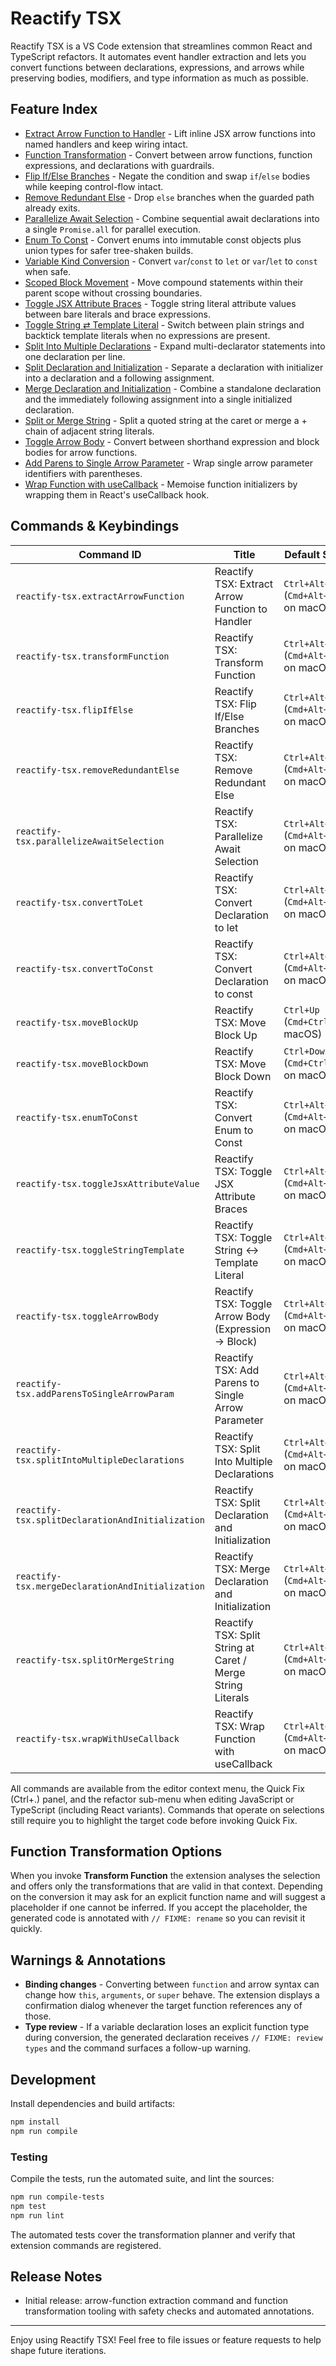 # Reactify TSX

Reactify TSX is a VS Code extension that streamlines common React and TypeScript refactors. It automates event handler extraction and lets you convert functions between declarations, expressions, and arrows while preserving bodies, modifiers, and type information as much as possible.

## Feature Index

- [Extract Arrow Function to Handler](docs/feature/ExtractArrowFunction/README.md) - Lift inline JSX arrow functions into named handlers and keep wiring intact.
- [Function Transformation](docs/feature/TransformFunction/README.md) - Convert between arrow functions, function expressions, and declarations with guardrails.
- [Flip If/Else Branches](docs/feature/FlipIfElse/README.md) - Negate the condition and swap `if`/`else` bodies while keeping control-flow intact.
- [Remove Redundant Else](docs/feature/RemoveRedundantElse/README.md) - Drop `else` branches when the guarded path already exits.
- [Parallelize Await Selection](docs/feature/ParallelizeAwaitSelection/README.md) - Combine sequential await declarations into a single `Promise.all` for parallel execution.
- [Enum To Const](docs/feature/EnumToConst/README.md) - Convert enums into immutable const objects plus union types for safer tree-shaken builds.
- [Variable Kind Conversion](docs/feature/VariableKindConversion/README.md) - Convert `var`/`const` to `let` or `var`/`let` to `const` when safe.
- [Scoped Block Movement](docs/feature/ScopedBlockMovement/README.md) - Move compound statements within their parent scope without crossing boundaries.
- [Toggle JSX Attribute Braces](docs/feature/ToggleJsxAttributeBraces/README.md) - Toggle string literal attribute values between bare literals and brace expressions.
- [Toggle String ⇄ Template Literal](docs/feature/ToggleStringTemplate/README.md) - Switch between plain strings and backtick template literals when no expressions are present.
- [Split Into Multiple Declarations](docs/feature/SplitIntoMultipleDeclarations/README.md) - Expand multi-declarator statements into one declaration per line.
- [Split Declaration and Initialization](docs/feature/SplitDeclarationAndInitialization/README.md) - Separate a declaration with initializer into a declaration and a following assignment.
- [Merge Declaration and Initialization](docs/feature/MergeDeclarationAndInitialization/README.md) - Combine a standalone declaration and the immediately following assignment into a single initialized declaration.
- [Split or Merge String](docs/feature/SplitOrMergeString/README.md) - Split a quoted string at the caret or merge a + chain of adjacent string literals.
- [Toggle Arrow Body](docs/feature/ToggleArrowBody/README.md) - Convert between shorthand expression and block bodies for arrow functions.
- [Add Parens to Single Arrow Parameter](docs/feature/AddParensToSingleArrowParam/README.md) - Wrap single arrow parameter identifiers with parentheses.
- [Wrap Function with useCallback](docs/feature/WrapWithUseCallback/README.md) - Memoise function initializers by wrapping them in React's useCallback hook.

## Commands & Keybindings

| Command ID | Title | Default Shortcut |
| --- | --- | --- |
| `reactify-tsx.extractArrowFunction` | Reactify TSX: Extract Arrow Function to Handler | `Ctrl+Alt+Shift+E` (`Cmd+Alt+Shift+E` on macOS) |
| `reactify-tsx.transformFunction` | Reactify TSX: Transform Function | `Ctrl+Alt+Shift+T` (`Cmd+Alt+Shift+T` on macOS) |
| `reactify-tsx.flipIfElse` | Reactify TSX: Flip If/Else Branches | `Ctrl+Alt+Shift+I` (`Cmd+Alt+Shift+I` on macOS) |
| `reactify-tsx.removeRedundantElse` | Reactify TSX: Remove Redundant Else | `Ctrl+Alt+Shift+R` (`Cmd+Alt+Shift+R` on macOS) |
| `reactify-tsx.parallelizeAwaitSelection` | Reactify TSX: Parallelize Await Selection | `Ctrl+Alt+Shift+W` (`Cmd+Alt+Shift+W` on macOS) |
| `reactify-tsx.convertToLet` | Reactify TSX: Convert Declaration to let | `Ctrl+Alt+Shift+L` (`Cmd+Alt+Shift+L` on macOS) |
| `reactify-tsx.convertToConst` | Reactify TSX: Convert Declaration to const | `Ctrl+Alt+Shift+O` (`Cmd+Alt+Shift+O` on macOS) |
| `reactify-tsx.moveBlockUp` | Reactify TSX: Move Block Up | `Ctrl+Up` (`Cmd+Ctrl+Up` on macOS) |
| `reactify-tsx.moveBlockDown` | Reactify TSX: Move Block Down | `Ctrl+Down` (`Cmd+Ctrl+Down` on macOS) |
| `reactify-tsx.enumToConst` | Reactify TSX: Convert Enum to Const | `Ctrl+Alt+Shift+C` (`Cmd+Alt+Shift+C` on macOS) |
| `reactify-tsx.toggleJsxAttributeValue` | Reactify TSX: Toggle JSX Attribute Braces | `Ctrl+Alt+Shift+B` (`Cmd+Alt+Shift+B` on macOS) |
| `reactify-tsx.toggleStringTemplate` | Reactify TSX: Toggle String <-> Template Literal | `Ctrl+Alt+Shift+Q` (`Cmd+Alt+Shift+Q` on macOS) |
| `reactify-tsx.toggleArrowBody` | Reactify TSX: Toggle Arrow Body (Expression -> Block) | `Ctrl+Alt+Shift+A` (`Cmd+Alt+Shift+A` on macOS) |
| `reactify-tsx.addParensToSingleArrowParam` | Reactify TSX: Add Parens to Single Arrow Parameter | `Ctrl+Alt+Shift+P` (`Cmd+Alt+Shift+P` on macOS) |
| `reactify-tsx.splitIntoMultipleDeclarations` | Reactify TSX: Split Into Multiple Declarations | `Ctrl+Alt+Shift+M` (`Cmd+Alt+Shift+M` on macOS) |
| `reactify-tsx.splitDeclarationAndInitialization` | Reactify TSX: Split Declaration and Initialization | `Ctrl+Alt+Shift+D` (`Cmd+Alt+Shift+D` on macOS) |
| `reactify-tsx.mergeDeclarationAndInitialization` | Reactify TSX: Merge Declaration and Initialization | `Ctrl+Alt+Shift+G` (`Cmd+Alt+Shift+G` on macOS) |
| `reactify-tsx.splitOrMergeString` | Reactify TSX: Split String at Caret / Merge String Literals | `Ctrl+Alt+Shift+S` (`Cmd+Alt+Shift+S` on macOS) |
| `reactify-tsx.wrapWithUseCallback` | Reactify TSX: Wrap Function with useCallback | `Ctrl+Alt+Shift+U` (`Cmd+Alt+Shift+U` on macOS) |

All commands are available from the editor context menu, the Quick Fix (Ctrl+.) panel, and the refactor sub-menu when editing JavaScript or TypeScript (including React variants). Commands that operate on selections still require you to highlight the target code before invoking Quick Fix.

## Function Transformation Options

When you invoke **Transform Function** the extension analyses the selection and offers only the transformations that are valid in that context. Depending on the conversion it may ask for an explicit function name and will suggest a placeholder if one cannot be inferred. If you accept the placeholder, the generated code is annotated with `// FIXME: rename` so you can revisit it quickly.

## Warnings & Annotations

- **Binding changes** - Converting between `function` and arrow syntax can change how `this`, `arguments`, or `super` behave. The extension displays a confirmation dialog whenever the target function references any of those.
- **Type review** - If a variable declaration loses an explicit function type during conversion, the generated declaration receives `// FIXME: review types` and the command surfaces a follow-up warning.

## Development

Install dependencies and build artifacts:

```bash
npm install
npm run compile
```

### Testing

Compile the tests, run the automated suite, and lint the sources:

```bash
npm run compile-tests
npm test
npm run lint
```

The automated tests cover the transformation planner and verify that extension commands are registered.

## Release Notes

- Initial release: arrow-function extraction command and function transformation tooling with safety checks and automated annotations.

---

Enjoy using Reactify TSX! Feel free to file issues or feature requests to help shape future iterations.
